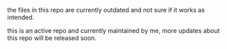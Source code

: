 the files in this repo are currently outdated and not sure if it works as intended.

this is an active repo and currently maintained by me, more updates about this repo will be released soon.
